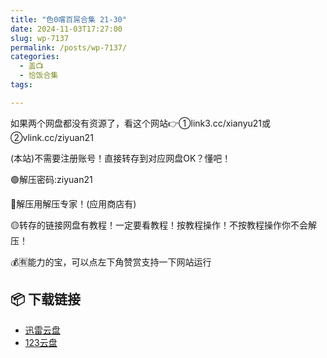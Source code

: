 ```yaml
---
title: "色0嚐百屌合集 21-30"
date: 2024-11-03T17:27:00
slug: wp-7137
permalink: /posts/wp-7137/
categories:
  - 盖📺
  - 恰饭合集
tags:

---
```


如果两个网盘都没有资源了，看这个网站👉①link3.cc/xianyu21或②vlink.cc/ziyuan21

(本站)不需要注册账号！直接转存到对应网盘OK？懂吧！

🟢解压密码:ziyuan21

🔵解压用解压专家！(应用商店有)

🟡转存的链接网盘有教程！一定要看教程！按教程操作！不按教程操作你不会解压！

💰🈶能力的宝，可以点左下角赞赏支持一下网站运行

## 📦 下载链接
- [迅雷云盘](https://blziyuan21.com/pay-download/7137?key=32fc5a7ade&down_id=0)
- [123云盘](https://blziyuan21.com/pay-download/7137?key=32fc5a7ade&down_id=1)

